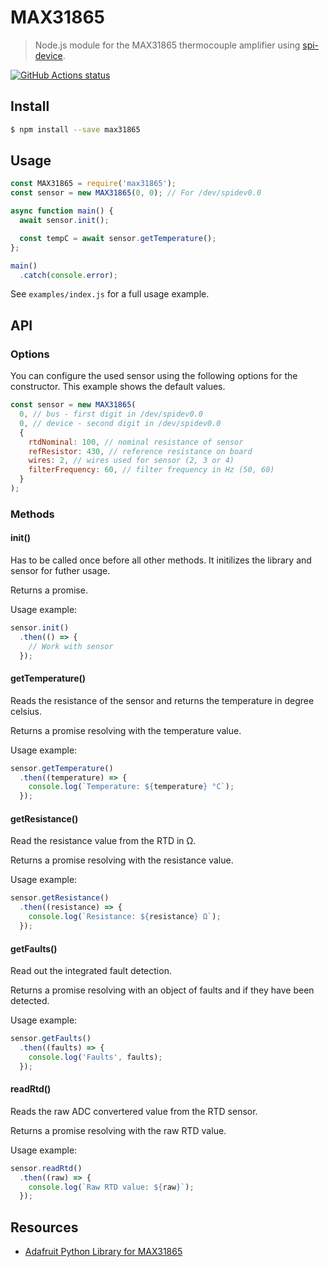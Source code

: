 # MAX31865

> Node.js module for the MAX31865 thermocouple amplifier using [spi-device](https://github.com/fivdi/spi-device#readme).

<a href="https://github.com/MariusRumpf/max31865"><img alt="GitHub Actions status" src="https://github.com/MariusRumpf/max31865/workflows/CI/badge.svg"></a>

## Install
```sh
$ npm install --save max31865
```

## Usage
```js
const MAX31865 = require('max31865');
const sensor = new MAX31865(0, 0); // For /dev/spidev0.0

async function main() {
  await sensor.init();

  const tempC = await sensor.getTemperature();
};

main()
  .catch(console.error);
```

See `examples/index.js` for a full usage example.

## API

### Options
You can configure the used sensor using the following
options for the constructor. This example shows the
default values.

```js
const sensor = new MAX31865(
  0, // bus - first digit in /dev/spidev0.0
  0, // device - second digit in /dev/spidev0.0
  {
    rtdNominal: 100, // nominal resistance of sensor
    refResistor: 430, // reference resistance on board
    wires: 2, // wires used for sensor (2, 3 or 4)
    filterFrequency: 60, // filter frequency in Hz (50, 60)
  }
);
```

### Methods
#### init()
Has to be called once before all other methods. It initilizes the
library and sensor for futher usage.

Returns a promise.

Usage example:
```js
sensor.init()
  .then(() => {
    // Work with sensor
  });
```

#### getTemperature()
Reads the resistance of the sensor and returns the temperature in
degree celsius.

Returns a promise resolving with the temperature value.

Usage example:
```js
sensor.getTemperature()
  .then((temperature) => {
    console.log(`Temperature: ${temperature} °C`);
  });
```

#### getResistance()
Read the resistance value from the RTD in Ω.

Returns a promise resolving with the resistance value.

Usage example:
```js
sensor.getResistance()
  .then((resistance) => {
    console.log(`Resistance: ${resistance} Ω`);
  });
```

#### getFaults()
Read out the integrated fault detection.

Returns a promise resolving with an object of faults and
if they have been detected.

Usage example:
```js
sensor.getFaults()
  .then((faults) => {
    console.log('Faults', faults);
  });
```

#### readRtd()
Reads the raw ADC convertered value from the RTD sensor.

Returns a promise resolving with the raw RTD value.

Usage example:
```js
sensor.readRtd()
  .then((raw) => {
    console.log(`Raw RTD value: ${raw}`);
  });
```

## Resources
- [Adafruit Python Library for MAX31865](https://github.com/adafruit/Adafruit_CircuitPython_MAX31865)
